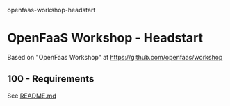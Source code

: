openfaas-workshop-headstart
# OpenFaaS Workshop - Headstart

Based on "OpenFaas Workshop" at https://github.com/openfaas/workshop

## 100 - Requirements
See [README.md](./100/README.md)


